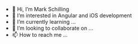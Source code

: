 - 👋 Hi, I’m Mark Schilling
- 👀 I’m interested in Angular and iOS development
- 🌱 I’m currently learning ...
- 💞️ I’m looking to collaborate on ...
- 📫 How to reach me ...

<!---
schillma/schillma is a ✨ special ✨ repository because its `README.md` (this file) appears on your GitHub profile.
You can click the Preview link to take a look at your changes.
--->
